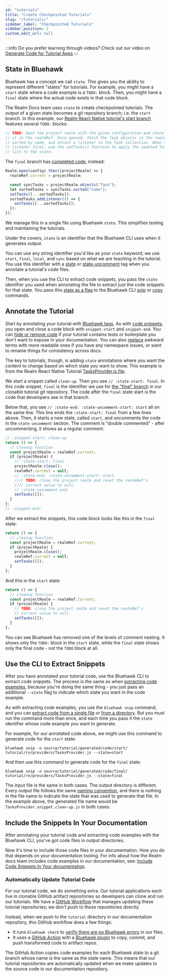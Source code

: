 ```yaml
---
id: "tutorials"
title: "Create Checkpointed Tutorials"
slug: "/tutorials/"
sidebar_label: "Checkpointed Tutorials"
sidebar_position: 2
custom_edit_url: null
---
```


:::info
Do you prefer learning through videos? Check out our video on
[Generate Code for Tutorial Apps](/#generate-code-for-tutorial-apps)
:::

## State in Bluehawk

Bluehawk has a concept we call `state`. This gives you the ability to
represent different "states" for tutorials. For example, you might have
a `start` state where a code example is a `TODO:` block. Then, you might
have a `final` state where the actual code exists in that code block.

The Realm Docs team uses `state` to create checkpointed tutorials.
The output of a given state becomes a git repository branch; i.e. the `start`
branch. In this example, our
[Realm React Native tutorial's start branch](https://github.com/mongodb-university/realm-tutorial-react-native/blob/ee05c6d9eb8d2975e7f8d34679c8c2a94ce00298/providers/TasksProvider.js#L32)
features several `TODO:` blocks:

```js
// TODO: Open the project realm with the given configuration and store
// it in the realmRef. Once opened, fetch the Task objects in the realm,
// sorted by name, and attach a listener to the Task collection. When the
// listener fires, use the setTasks() function to apply the updated Tasks
// list to the state.
```

The `final` branch has [completed code](https://github.com/mongodb-university/realm-tutorial-react-native/blob/57cfbe9749972b50cbfa7df071d6cc60f1cc1f38/providers/TasksProvider.js#L32),
instead:

```js
Realm.open(config).then((projectRealm) => {
  realmRef.current = projectRealm;

  const syncTasks = projectRealm.objects("Task");
  let sortedTasks = syncTasks.sorted("name");
  setTasks([...sortedTasks]);
  sortedTasks.addListener(() => {
    setTasks([...sortedTasks]);
  });
});
```

We manage this in a single file using Bluehawk `state`. This simplifies
testing and maintaining the tutorials.

Under the covers, `state` is an identifier that the Bluehawk CLI uses
when it generates output.

You can use any string identifier you'd like as your `state` keyword;
we use `start`, `final`, `local`, and `sync` based on what we are teaching
in the tutorial. You use this identifier with a [state](/reference/tags#state)
or [state-uncomment](/reference/tags#state-uncomment) tag when you
annotate a tutorial's code files.

Then, when you use the CLI to extract code snippets, you pass the `state`
identifier you used when annotating the file to extract just the code
snippets for that state. You pass this [state as a flag](/reference/cli#state)
to the Bluehawk CLI [snip](/reference/cli#snip) or [copy](/reference/cli#copy)
commands.

## Annotate the Tutorial

Start by annotating your tutorial with [Bluehawk tags](/reference/tags).
As with [code snippets](code-snippets), you open and close a code block
with `snippet-start` and `snippet-end`. You can
[hide or remove code](code-snippets#hide-or-remove-code) if your tutorial
contains tests or boilerplate you don't want to expose in your documentation.
You can also [replace](code-snippets#replace) awkward terms with more
readable ones if you have any namespace issues, or want to rename things
for consistency across docs.

The key to tutorials, though, is adding `state` annotations where you want
the content to change based on which state you want to show. This example
is from the Realm React Native Tutorial
[TasksProvider.js file](https://github.com/mongodb/docs-realm/blob/master/tutorial/rn/providers/TasksProvider.js).

We start a snippet called `clean-up`. Then you see `// :state-start: final`.
In this code snippet, `final` is the identifier we use for
[the "final" branch](https://github.com/mongodb-university/realm-tutorial-react-native/blob/final/providers/TasksProvider.js)
in our clonable tutorial git repository. The code after the `final` state
start is the code that developers see in that branch.

Below that, you see `// :state-end: :state-uncomment-start: start` all
on the same line. This line ends the `:state-start: final` from a few lines
above. Then, it starts a new state, called `start`, and uncomments the
code in the `state-uncomment` section. The comment is "double commented" -
after uncommenting, it shows as a regular comment.

```js
// :snippet-start: clean-up
return () => {
  // cleanup function
  const projectRealm = realmRef.current;
  if (projectRealm) {
    // :state-start: final
    projectRealm.close();
    realmRef.current = null;
    // :state-end: :state-uncomment-start: start
    //// TODO: close the project realm and reset the realmRef's
    //// current value to null.
    // :state-uncomment-end:
    setTasks([]);
  }
};
// :snippet-end:
```

After we extract the snippets, this code block looks like this in the `final`
state:

```js
return () => {
  // cleanup function
  const projectRealm = realmRef.current;
  if (projectRealm) {
    projectRealm.close();
    realmRef.current = null;
    setTasks([]);
  }
};
```

And this in the `start` state:

```js
return () => {
  // cleanup function
  const projectRealm = realmRef.current;
  if (projectRealm) {
    // TODO: close the project realm and reset the realmRef's
    // current value to null.
    setTasks([]);
  }
};
```

You can see Bluehawk has removed one of the levels of comment nesting.
It shows only the `TODO:` block in the `start` state, while the
`final` state shows only the final code - not the `TODO` block at all.

## Use the CLI to Extract Snippets

After you have annotated your tutorial code, use the Bluehawk CLI to extract
code snippets. The process is the same as when
[extracting code examples](code-snippets#use-the-cli-to-extract-snippets),
because you're doing the same thing - you just pass an additional `--state`
flag to indicate which state you want in the code example.

As with extracting code examples, you use the `bluehawk snip` command,
and you can
[extract code from a single file](code-snippets#extract-code-from-a-single-file)
or [from a directory](code-snippets#extract-code-in-a-directory). But you
must run the command more than once, and each time you pass it the `state`
identifier whose code example you want to generate.

For example, for our annotated code above, we might use this command to
generate code for the `start` state:

```shell
bluehawk snip -o source/tutorial/generated/code/start/ tutorial/rn/providers/TasksProvider.js --state=start
```

And then use this command to generate code for the `final` state:

```shell
bluehawk snip -o source/tutorial/generated/code/final/ tutorial/rn/providers/TasksProvider.js --state=final
```

The input file is the same in both cases. The output directory is different.
Every output file follows the same
[naming convention](code-snippets#output-file-names), and there is
nothing in the file name to indicate the state that was used to generate
that file. In the example above, the generated file name would be
`TasksProvider.snippet.clean-up.js` in both cases.

## Include the Snippets In Your Documentation

After annotating your tutorial code and extracting code examples with the
Bluehawk CLI, you've got code files in output directories.

Now it's time to include those code files in your documentation.
How you do that depends on your documentation tooling. For info
about how the Realm docs team includes code examples in our documentation, see:
[Include Code Snippets In Your documentation](code-snippets#include-the-snippets-in-your-documentation).

### Automatically Update Tutorial Code

For our tutorial code, we do something extra. Our tutorial applications each
live in clonable GitHub artifact repositories so developers can clone and
run our tutorials. We have a
[GitHub Workflow](https://github.com/mongodb/docs-realm/blob/master/.github/workflows/push-to-artifact-repos.yml)
that manages updating these tutorial repositories; we don't push to these
repositories directly.

Instead, when we push to the `tutorial` directory in our documentation
repository, this GitHub workflow does a few things:

- It runs `bluehawk check` to [verify there are no Bluehawk errors](/reference/cli#check)
  in our files.
- It uses a [GitHub Action](https://github.com/mongodb/docs-realm/tree/master/.github/actions/push-to-artifact-repo)
  with a [Bluehawk plugin](https://github.com/cbush/bluehawk-plugin-git)
  to copy, commit, and push transformed code to artifact repos.

The GitHub Action copies code examples for each Bluehawk state to a git
branch whose name is the same as the state name. This means that our
tutorial repositories are automatically updated when we make updates to
the source code in our documentation repository.
